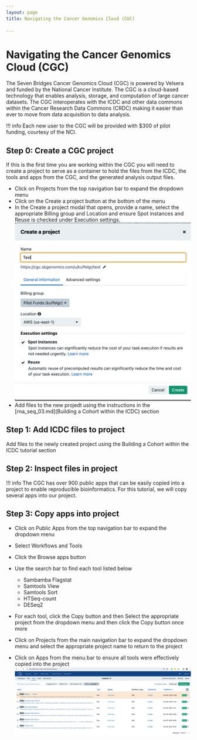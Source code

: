 ```yaml
---
layout: page
title: Navigating the Cancer Genomics Cloud (CGC)

---
```



Navigating the Cancer Genomics Cloud (CGC)
============================================
The Seven Bridges Cancer Genomics Cloud (CGC) is powered by Velsera and funded by the National Cancer Institute. The CGC is a cloud-based technology that enables analysis, storage, and computation of large cancer datasets. The CGC interoperates with the ICDC and other data commons within the Cancer Research Data Commons (CRDC) making it easier than ever to move from data acquisition to data analysis.

!!! info
    Each new user to the CGC will be provided with $300 of pilot funding, courtesy of the NCI. 

## Step 0: Create a CGC project 
If this is the first time you are working within the CGC you will need to create a project to serve as a container to hold the files from the ICDC, the tools and apps from the CGC, and the generated analysis output files. 
* Click on <span class="highlight_text">Projects</span> from the top navigation bar to expand the dropdown menu
* Click on the <span class="highlight_button">Create a project</span> button at the bottom of the menu
* In the Create a project modal that opens, provide a name, select the appropriate Billing group and Location and ensure Spot instances and Reuse is checked under Execution settings. 
![Create project](./rna-seq-images/cgc-create-project.png "Create project")
* Add files to the new projedt using the instructions in the [rna_seq_03.md](Building a Cohort within the ICDC) section

## Step 1: Add ICDC files to project
Add files to the newly created project using the Building a Cohort within the ICDC tutorial section

## Step 2: Inspect files in project

!!! info
    The CGC has over 900 public apps that can be easily copied into a project to enable reproducible bioinformatics. For this tutorial, we will copy several apps into our project.
## Step 3: Copy apps into project
* Click on <span class="highlight_text">Public Apps</span> from the top navigation bar to expand the dropdown menu 
* Select Workflows and Tools
* Click the <span class="highlight_button">Browse apps</span> button
* Use the search bar to find each tool listed below
    - Sambamba Flagstat
    - Samtools View
    - Samtools Sort
    - HTSeq-count
    - DESeq2

* For each tool, click the <span class="highlight_button">Copy</span> button and then Select the appropriate project from the dropdown menu and then click the Copy button once more
* Click on <span class="highlight_text">Projects</span> from the main navigation bar to expand the dropdown menu and select the appropriate project name to return to the project
* Click on <span class="highlight_text">Apps</span> from the menu bar to ensure all tools were effectively copied into the project
![Tools loaded](./rna-seq-images/cgc-apps-loaded.png "Tools loaded")







